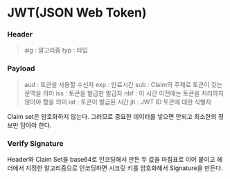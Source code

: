 # JWT(JSON Web Token)

### Header
> alg : 알고리즘
> typ : 타입 

### Payload
> aud : 토큰을 사용할 수신자
> exp : 만료시간
> sub : Claim의 주제로 토큰이 갖는 문맥을 의미
> iss : 토큰을 발급한 발급자
> nbf : 이 시간 이전에는 토큰을 처리하지 않아야 함을 의미
> iat : 토큰이 발급된 시간
> jti : JWT ID 토큰에 대한 식별자

Claim set은 암호화하지 않는다. 그러므로 중요한 데이터를 넣으면 안되고 최소한의 정보만 담아야 한다.

### Verify Signature
Header와 Claim Set을 base64로 인코딩해서 만든 두 값을 마침표로 이어 붙이고 헤더에서 지정한 알고리즘으로 인코딩하면 시크릿 키를 암호화해서 Signature을 만든다.

